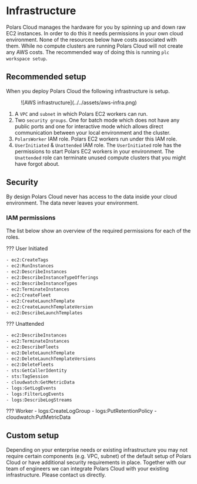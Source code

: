 # Infrastructure

Polars Cloud manages the hardware for you by spinning up and down raw EC2 instances. In order to do this it needs permissions in your own cloud environment. None of the resources below have costs associated with them. While no compute clusters are running Polars Cloud will not create any AWS costs. The recommended way of doing this is running `plc workspace setup`.

## Recommended setup

When you deploy Polars Cloud the following infrastructure is setup. 

<figure markdown="span">
![AWS infrastructure](../../assets/aws-infra.png)
</figure>

1. A `VPC` and `subnet` in which Polars EC2 workers can run.
1. Two `security groups`. One for batch mode which does not have any public ports and one for interactive mode which allows direct communication between your local environment and the cluster.
1. `PolarsWorker` IAM role. Polars EC2 workers run under this IAM role. 
1. `UserInitiated` & `Unattended` IAM role. The `UserInitiated` role has the permissions to start Polars EC2 workers in your environment. The `Unattended` role can terminate unused compute clusters that you might have forgot about.


## Security

By design Polars Cloud never has access to the data inside your cloud environment. The data never leaves your environment.

### IAM permissions

The list below show an overview of the required permissions for each of the roles.

??? User Initiated

    - ec2:CreateTags
    - ec2:RunInstances
    - ec2:DescribeInstances
    - ec2:DescribeInstanceTypeOfferings
    - ec2:DescribeInstanceTypes
    - ec2:TerminateInstances
    - ec2:CreateFleet
    - ec2:CreateLaunchTemplate
    - ec2:CreateLaunchTemplateVersion
    - ec2:DescribeLaunchTemplates

??? Unattended

    - ec2:DescribeInstances
    - ec2:TerminateInstances
    - ec2:DescribeFleets
    - ec2:DeleteLaunchTemplate
    - ec2:DeleteLaunchTemplateVersions
    - ec2:DeleteFleets
    - sts:GetCallerIdentity
    - sts:TagSession
    - cloudwatch:GetMetricData
    - logs:GetLogEvents
    - logs:FilterLogEvents
    - logs:DescribeLogStreams

??? Worker
    - logs:CreateLogGroup
    - logs:PutRetentionPolicy
    - cloudwatch:PutMetricData

## Custom setup

Depending on your enterprise needs or existing infrastructure you may not require certain components (e.g. VPC, subnet) of the default setup of Polars Cloud or have additional security requirements in place. Together with our team of engineers we can integrate Polars Cloud with your existing infrastructure. Please contact us directly.


